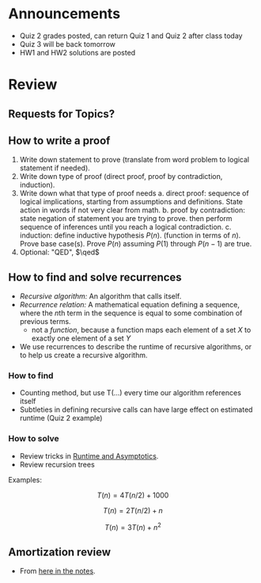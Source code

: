 # Announcements

- Quiz 2 grades posted, can return Quiz 1 and Quiz 2 after class today
- Quiz 3 will be back tomorrow
- HW1 and HW2 solutions are posted

# Review

## Requests for Topics?

## How to write a proof

1. Write down statement to prove (translate from word problem to logical
statement if needed).
2. Write down type of proof (direct proof, proof by contradiction, induction).
3. Write down what that type of proof needs
   a. direct proof: sequence of logical implications, starting from assumptions
      and definitions. State action in words if not very clear from math.
   b. proof by contradiction: state negation of statement you are trying to
      prove. then perform sequence of inferences until you reach a logical
      contradiction.
   c. induction: define inductive hypothesis $P(n)$. (function in terms of $n$). Prove
      base case(s). Prove $P(n)$ assuming $P(1)$ through $P(n-1)$ are true.
4. Optional: "QED", $\qed$

## How to find and solve recurrences

- *Recursive algorithm:* An algorithm that calls itself.
- *Recurrence relation:* A mathematical equation defining a sequence, where the
  $n$th term in the sequence is equal to some combination of previous terms.
  - not a *function*, because a function maps each element of a set $X$ to
    exactly one element of a set $Y$
- We use recurrences to describe the runtime of recursive algorithms, or to help
  us create a recursive algorithm.

### How to find

- Counting method, but use T(...) every time our algorithm references itself
- Subtleties in defining recursive calls can have large effect on estimated
runtime (Quiz 2 example)

### How to solve

- Review tricks in [Runtime and Asymptotics](topics/runtime_and_asymptotic.md).
- Review recursion trees

Examples:

$$
T(n) = 4T(n/2) + 1000
$$

$$
T(n) = 2T(n/2) + n
$$

$$
T(n) = 3T(n) + n^2
$$

## Amortization review

- From [here in the notes](topics/amortized.md).
